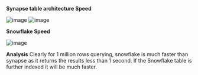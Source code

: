 **Synapse table architecture Speed**

![image](https://user-images.githubusercontent.com/82325528/205367388-8c3ab4ef-199f-4044-a08d-0fc7ddd19c3b.png)
![image](https://user-images.githubusercontent.com/82325528/205367418-6bd5096b-d14b-42a6-a8ca-1b930e19bd45.png)

**Snowflake Speed**

![image](https://user-images.githubusercontent.com/82325528/205367551-1cc6d9b0-a772-4281-adb4-47799cd8c461.png)

**Analysis**
Clearly for 1 million rows querying, snowflake is much faster than synapse as it returns the results less than 1 second. If the Snowflake table is further indexed it will be much faster.

